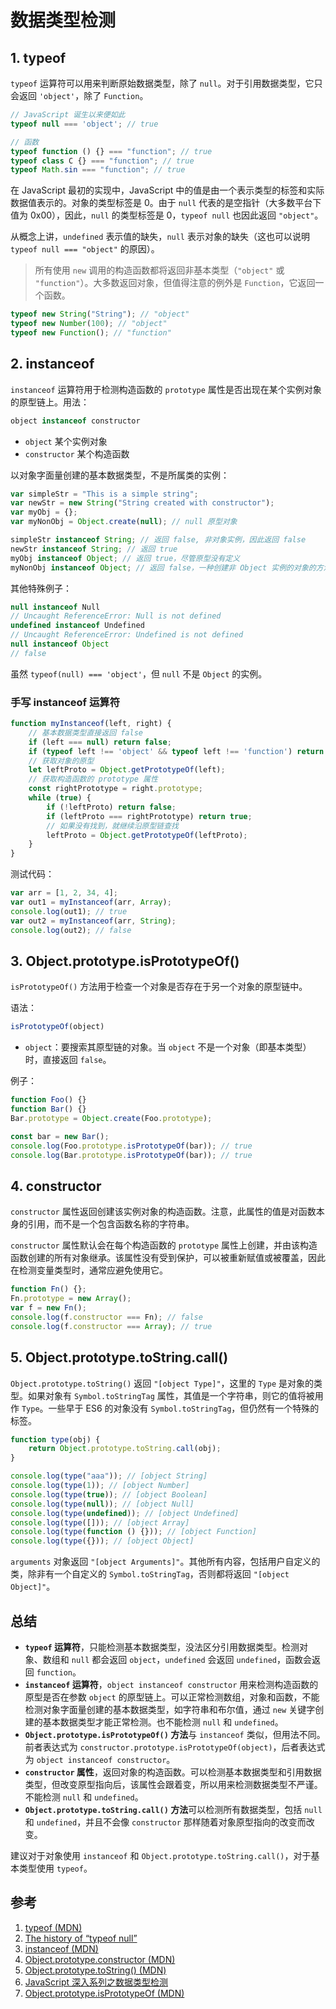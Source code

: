 # 数据类型检测

## 1. typeof

`typeof` 运算符可以用来判断原始数据类型，除了 `null`。对于引用数据类型，它只会返回 `'object'`，除了 `Function`。

```javascript
// JavaScript 诞生以来便如此
typeof null === 'object'; // true

// 函数
typeof function () {} === "function"; // true
typeof class C {} === "function"; // true
typeof Math.sin === "function"; // true
```

在 JavaScript 最初的实现中，JavaScript 中的值是由一个表示类型的标签和实际数据值表示的。对象的类型标签是 0。由于 `null` 代表的是空指针（大多数平台下值为 0x00），因此，`null` 的类型标签是 0，`typeof null` 也因此返回 `"object"`。

从概念上讲，`undefined` 表示值的缺失，`null` 表示对象的缺失（这也可以说明 `typeof null === "object"` 的原因）。

> 所有使用 `new` 调用的构造函数都将返回非基本类型（`"object"` 或 `"function"`）。大多数返回对象，但值得注意的例外是 `Function`，它返回一个函数。

```javascript
typeof new String("String"); // "object"
typeof new Number(100); // "object"
typeof new Function(); // "function"
```

## 2. instanceof

`instanceof` 运算符用于检测构造函数的 `prototype` 属性是否出现在某个实例对象的原型链上。用法：

```javascript
object instanceof constructor
```

* `object` 某个实例对象
* `constructor` 某个构造函数

以对象字面量创建的基本数据类型，不是所属类的实例：

```javascript
var simpleStr = "This is a simple string";
var newStr = new String("String created with constructor");
var myObj = {};
var myNonObj = Object.create(null); // null 原型对象

simpleStr instanceof String; // 返回 false, 非对象实例，因此返回 false
newStr instanceof String; // 返回 true
myObj instanceof Object; // 返回 true，尽管原型没有定义
myNonObj instanceof Object; // 返回 false，一种创建非 Object 实例的对象的方法
```

其他特殊例子：

```javascript
null instanceof Null
// Uncaught ReferenceError: Null is not defined
undefined instanceof Undefined
// Uncaught ReferenceError: Undefined is not defined
null instanceof Object
// false
```

虽然 `typeof(null) === 'object'`，但 `null` 不是 `Object` 的实例。

### 手写 instanceof 运算符

```javascript
function myInstanceof(left, right) {
    // 基本数据类型直接返回 false
    if (left === null) return false;
    if (typeof left !== 'object' && typeof left !== 'function') return false
    // 获取对象的原型
    let leftProto = Object.getPrototypeOf(left);
    // 获取构造函数的 prototype 属性
    const rightPrototype = right.prototype;
    while (true) {
        if (!leftProto) return false;
        if (leftProto === rightPrototype) return true;
        // 如果没有找到，就继续沿原型链查找
        leftProto = Object.getPrototypeOf(leftProto);
    }
}
```

测试代码：

```javascript
var arr = [1, 2, 34, 4];
var out1 = myInstanceof(arr, Array);
console.log(out1); // true
var out2 = myInstanceof(arr, String);
console.log(out2); // false
```

## 3. Object.prototype.isPrototypeOf()

`isPrototypeOf()` 方法用于检查一个对象是否存在于另一个对象的原型链中。

语法：

```javascript
isPrototypeOf(object)
```

* `object`：要搜索其原型链的对象。当 `object` 不是一个对象（即基本类型）时，直接返回 `false`。

例子：

```javascript
function Foo() {}
function Bar() {}
Bar.prototype = Object.create(Foo.prototype);

const bar = new Bar();
console.log(Foo.prototype.isPrototypeOf(bar)); // true
console.log(Bar.prototype.isPrototypeOf(bar)); // true
```

## 4. constructor

`constructor` 属性返回创建该实例对象的构造函数。注意，此属性的值是对函数本身的引用，而不是一个包含函数名称的字符串。

`constructor` 属性默认会在每个构造函数的 `prototype` 属性上创建，并由该构造函数创建的所有对象继承。该属性没有受到保护，可以被重新赋值或被覆盖，因此在检测变量类型时，通常应避免使用它。

```javascript
function Fn() {};
Fn.prototype = new Array();
var f = new Fn();
console.log(f.constructor === Fn); // false
console.log(f.constructor === Array); // true
```

## 5. Object.prototype.toString.call()

`Object.prototype.toString()` 返回 `"[object Type]"`，这里的 `Type` 是对象的类型。如果对象有 `Symbol.toStringTag` 属性，其值是一个字符串，则它的值将被用作 `Type`。一些早于 ES6 的对象没有 `Symbol.toStringTag`，但仍然有一个特殊的标签。

```javascript
function type(obj) {
    return Object.prototype.toString.call(obj);
}

console.log(type("aaa")); // [object String]
console.log(type(1)); // [object Number]
console.log(type(true)); // [object Boolean]
console.log(type(null)); // [object Null]
console.log(type(undefined)); // [object Undefined]
console.log(type([])); // [object Array]
console.log(type(function () {})); // [object Function]
console.log(type({})); // [object Object]
```

`arguments` 对象返回 `"[object Arguments]"`。其他所有内容，包括用户自定义的类，除非有一个自定义的 `Symbol.toStringTag`，否则都将返回 `"[object Object]"`。

## 总结

* **`typeof` 运算符**，只能检测基本数据类型，没法区分引用数据类型。检测对象、数组和 `null` 都会返回 `object`，`undefined` 会返回 `undefined`，函数会返回 `function`。
* **`instanceof` 运算符**，`object instanceof constructor` 用来检测构造函数的原型是否在参数 `object` 的原型链上。可以正常检测数组，对象和函数，不能检测对象字面量创建的基本数据类型，如字符串和布尔值，通过 `new` 关键字创建的基本数据类型才能正常检测。也不能检测 `null` 和 `undefined`。
* **`Object.prototype.isPrototypeOf()` 方法**与 `instanceof` 类似，但用法不同。前者表达式为 `constructor.prototype.isPrototypeOf(object)`，后者表达式为 `object instanceof constructor`。
* **`constructor` 属性**，返回对象的构造函数。可以检测基本数据类型和引用数据类型，但改变原型指向后，该属性会跟着变，所以用来检测数据类型不严谨。不能检测 `null` 和 `undefined`。
* **`Object.prototype.toString.call()` 方法**可以检测所有数据类型，包括 `null` 和 `undefined`，并且不会像 `constructor` 那样随着对象原型指向的改变而改变。

建议对于对象使用 `instanceof` 和 `Object.prototype.toString.call()`，对于基本类型使用 `typeof`。

## 参考

1. [typeof (MDN)](https://developer.mozilla.org/zh-CN/docs/Web/JavaScript/Reference/Operators/typeof)
2. [The history of “typeof null”](https://2ality.com/2013/10/typeof-null.html)
3. [instanceof (MDN)](https://developer.mozilla.org/zh-CN/docs/Web/JavaScript/Reference/Operators/instanceof)
4. [Object.prototype.constructor (MDN)](https://developer.mozilla.org/zh-CN/docs/Web/JavaScript/Reference/Global_Objects/Object/constructor)
5. [Object.prototype.toString() (MDN)](https://developer.mozilla.org/zh-CN/docs/Web/JavaScript/Reference/Global_Objects/Object/toString)
6. [JavaScript 深入系列之数据类型检测](https://github.com/yuanyuanbyte/Blog/issues/94)
7. [Object.prototype.isPrototypeOf (MDN)](https://developer.mozilla.org/zh-CN/docs/Web/JavaScript/Reference/Global_Objects/Object/isPrototypeOf)
